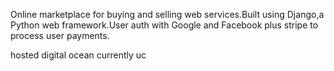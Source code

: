 

 
Online marketplace for buying and selling web services.Built using Django,a Python web framework.User auth with Google and Facebook plus stripe to process user payments.

hosted digital ocean currently uc
